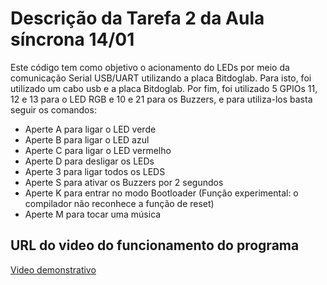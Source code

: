 # Descrição da Tarefa 2 da Aula síncrona 14/01

Este código tem como objetivo o acionamento do LEDs por meio da comunicação Serial USB/UART utilizando a placa Bitdoglab. Para isto, foi utilizado um cabo usb e a placa Bitdoglab. Por fim, foi utilizado 5 GPIOs 11, 12 e 13 para o LED RGB e 10 e 21 para os Buzzers, e para utiliza-los basta seguir os comandos:

- Aperte A para ligar o LED verde
- Aperte B para ligar o LED azul
- Aperte C para ligar o LED vermelho
- Aperte D para desligar os LEDs
- Aperte 3 para ligar todos os LEDS
- Aperte S para ativar os Buzzers por 2 segundos
- Aperte K para entrar no modo Bootloader (Função experimental: o compilador não reconhece a função de reset)
- Aperte M para tocar uma música

## URL do video do funcionamento do programa
[Video demonstrativo](https://www.dropbox.com/scl/fi/2s5nzq2388ghskz4rvs7r/2025-01-19-22-59-33.mkv?rlkey=4h04r9c31ugrsk06yi9r5lnqy&st=tpek3fx8&dl=0)
